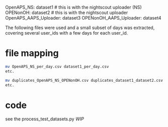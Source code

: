 OpenAPS_NS: dataset1  # this is with the nightscout uploader (NS)
OPENonOH: dataset2  # this is with the nightscout uploader
OpenAPS_AAPS_Uploader: dataset3
OPENonOH_AAPS_Uploader: dataset4

The following files were used and a small subset of days was extracted, covering several user_ids with a few days for each user_id.

# file mapping
```bash
mv OpenAPS_NS_per_day.csv dataset1_per_day.csv 
etc.

mv duplicates_OpenAPS_NS_OPENonOH.csv duplicates_dataset1_dataset2.csv
etc.
```

# code
see the process_test_datasets.py
_WIP_